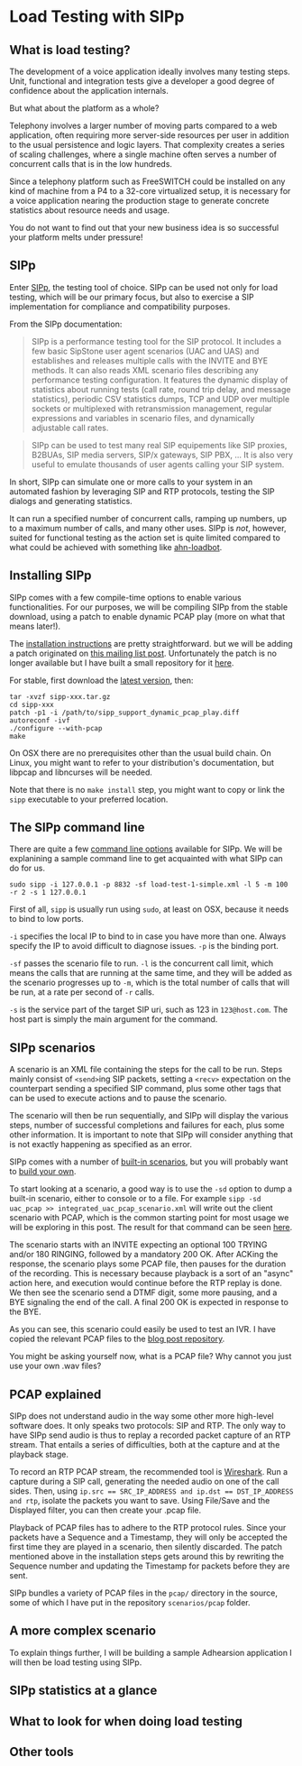 # Load Testing with SIPp

## What is load testing?

The development of a voice application ideally involves many testing steps. Unit, functional and integration tests give a developer a good degree of confidence about the application internals.

But what about the platform as a whole?

Telephony involves a larger number of moving parts compared to a web application, often requiring more server-side resources per user in addition to the usual persistence and logic layers. That complexity creates a series of scaling challenges, where a single machine often serves a number of concurrent calls that is in the low hundreds.

Since a telephony platform such as FreeSWITCH could be installed on any kind of machine from a P4 to a 32-core virtualized setup, it is necessary for a voice application nearing the production stage to generate concrete statistics about resource needs and usage.

You do not want to find out that your new business idea is so successful your platform melts under pressure!

## SIPp

Enter [SIPp](http://sipp.sourceforge.net/), the testing tool of choice. SIPp can be used not only for load testing, which will be our primary focus, but also to exercise a SIP implementation for compliance and compatibility purposes.

From the SIPp documentation:

> SIPp is a performance testing tool for the SIP protocol. It includes a few basic SipStone user agent scenarios (UAC and UAS) and establishes and releases multiple calls with the INVITE and BYE methods. It can also reads XML scenario files describing any performance testing configuration. It features the dynamic display of statistics about running tests (call rate, round trip delay, and message statistics), periodic CSV statistics dumps, TCP and UDP over multiple sockets or multiplexed with retransmission management, regular expressions and variables in scenario files, and dynamically adjustable call rates.

> SIPp can be used to test many real SIP equipements like SIP proxies, B2BUAs, SIP media servers, SIP/x gateways, SIP PBX, ... It is also very useful to emulate thousands of user agents calling your SIP system.

In short, SIPp can simulate one or more calls to your system in an automated fashion by leveraging SIP and RTP protocols, testing the SIP dialogs and generating statistics.

It can run a specified number of concurrent calls, ramping up numbers, up to a maximum number of calls, and many other uses. SIPp is *not*, however, suited for functional testing as the action set is quite limited compared to what could be achieved with something like [ahn-loadbot](https://github.com/mojolingo/ahn-loadbot).

## Installing SIPp

SIPp comes with a few compile-time options to enable various functionalities. For our purposes, we will be compiling SIPp from the stable download, using a patch to enable dynamic PCAP play (more on what that means later!).

The [installation instructions](http://sipp.sourceforge.net/doc/reference.html#Stable+release) are pretty straightforward. but we will be adding a patch originated on [this mailing list post](http://permalink.gmane.org/gmane.comp.telephony.sipp.user/5751). Unfortunately the patch is no longer available but I have built a small repository for it [here](https://github.com/polysics/sipp_dynamic_pcapp_play).

For stable, first download the [latest version](http://sourceforge.net/projects/sipp/files/latest/download?source=files), then:

```
tar -xvzf sipp-xxx.tar.gz
cd sipp-xxx
patch -p1 -i /path/to/sipp_support_dynamic_pcap_play.diff
autoreconf -ivf
./configure --with-pcap
make
```

On OSX there are no prerequisites other than the usual build chain. On Linux, you might want to refer to your distribution's documentation, but libpcap and libncurses will be needed.

Note that there is no ```make install``` step, you might want to copy or link the ```sipp``` executable to your preferred location.

## The SIPp command line

There are quite a few [command line options](http://sipp.sourceforge.net/doc/reference.html#Online+help+%28-h%29) available for SIPp. We will be explanining a sample command line to get acquainted with what SIPp can do for us.

```
sudo sipp -i 127.0.0.1 -p 8832 -sf load-test-1-simple.xml -l 5 -m 100 -r 2 -s 1 127.0.0.1
```

First of all, ```sipp``` is usually run using ```sudo```, at least on OSX, because it needs to bind to low ports.

```-i``` specifies the local IP to bind to in case you have more than one. Always specify the IP to avoid difficult to diagnose issues. ```-p``` is the binding port.

```-sf``` passes the scenario file to run. ```-l``` is the concurrent call limit, which means the calls that are running at the same time, and they will be added as the scenario progresses up to ```-m```, which is the total number of calls that will be run, at a rate per second of ```-r``` calls.

```-s``` is the service part of the target SIP uri, such as 123 in ```123@host.com```. The host part is simply the main argument for the command.

## SIPp scenarios

A scenario is an XML file containing the steps for the call to be run. Steps mainly consist of ```<send>```ing SIP packets, setting a ```<recv>``` expectation on the counterpart sending a specified SIP command, plus some other tags that can be used to execute actions and to pause the scenario.

The scenario will then be run sequentially, and SIPp will display the various steps, number of successful completions and failures for each, plus some other information. It is important to note that SIPp will consider anything that is not exactly happening as specified as an error.

SIPp comes with a number of [built-in scenarios](http://sipp.sourceforge.net/doc/reference.html#Integrated+scenarios), but you will probably want to [build your own](http://sipp.sourceforge.net/doc/reference.html#xmlsyntax).

To start looking at a scenario, a good way is to use the ```-sd``` option to dump a built-in scenario, either to console or to a file. For example ```sipp -sd uac_pcap >> integrated_uac_pcap_scenario.xml``` will write out the client scenario with PCAP, which is the common starting point for most usage we will be exploring in this post. The result for that command can be seen [here](https://github.com/polysics/sipp_blog_post/blob/master/scenarios/integrated_uac_pcap_scenario.xml).

The scenario starts with an INVITE expecting an optional 100 TRYING and/or 180 RINGING, followed by a mandatory 200 OK. After ACKing the response, the scenario plays some PCAP file, then pauses for the duration of the recording. This is necessary because playback is a sort of an "async" action here, and execution would continue before the RTP replay is done. We then see the scenario send a DTMF digit, some more pausing, and a BYE signaling the end of the call. A final 200 OK is expected in response to the BYE.

As you can see, this scenario could easily be used to test an IVR. I have copied the relevant PCAP files to the [blog post repository](https://github.com/polysics/sipp_blog_post).

You might be asking yourself now, what is a PCAP file? Why cannot you just use your own .wav files?

## PCAP explained

SIPp does not understand audio in the way some other more high-level software does. It only speaks two protocols: SIP and RTP. The only way to have SIPp send audio is thus to replay a recorded packet capture of an RTP stream. That entails a series of difficulties, both at the capture and at the playback stage.

To record an RTP PCAP stream, the recommended tool is [Wireshark](http://www.wireshark.org/). Run a capture during a SIP call, generating the needed audio on one of the call sides. Then, using ```ip.src == SRC_IP_ADDRESS and ip.dst == DST_IP_ADDRESS and rtp```, isolate the packets you want to save. Using File/Save and the Displayed filter, you can then create your .pcap file.

Playback of PCAP files has to adhere to the RTP protocol rules. Since your packets have a Sequence and a Timestamp, they will only be accepted the first time they are played in a scenario, then silently discarded. The patch mentioned above in the installation steps gets around this by rewriting the Sequence number and updating the Timestamp for packets before they are sent.

SIPp bundles a variety of PCAP files in the ```pcap/``` directory in the source, some of which I have put in the repository ```scenarios/pcap``` folder.

## A more complex scenario

To explain things further, I will be building a sample Adhearsion application I will then be load testing using SIPp.

## SIPp statistics at a glance
## What to look for when doing load testing
## Other tools
